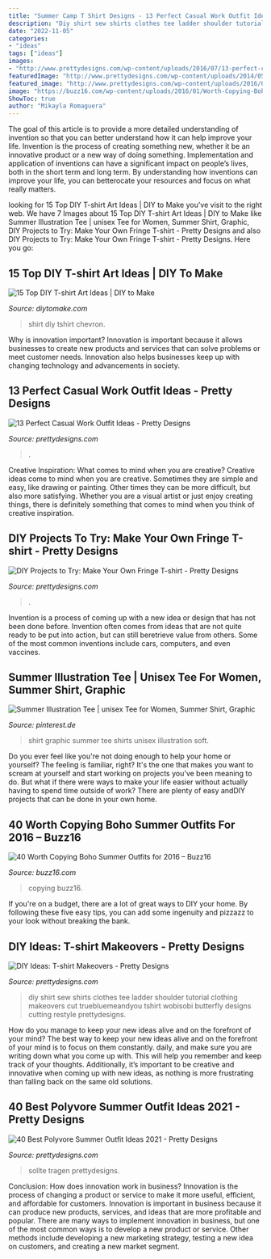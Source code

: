 ```yaml
---
title: "Summer Camp T Shirt Designs - 13 Perfect Casual Work Outfit Ideas"
description: "Diy shirt sew shirts clothes tee ladder shoulder tutorial clothing makeovers cut truebluemeandyou tshirt wobisobi butterfly designs cutting restyle prettydesigns"
date: "2022-11-05"
categories:
- "ideas"
tags: ["ideas"]
images:
- "http://www.prettydesigns.com/wp-content/uploads/2016/07/13-perfect-casual-work-outfit-ideas-2.jpg"
featuredImage: "http://www.prettydesigns.com/wp-content/uploads/2014/05/Pretty-Shirt.jpg"
featured_image: "http://www.prettydesigns.com/wp-content/uploads/2016/07/13-perfect-casual-work-outfit-ideas-2.jpg"
image: "https://buzz16.com/wp-content/uploads/2016/01/Worth-Copying-Boho-Summer-Outfits-For-2016-13.jpg"
ShowToc: true
author: "Mikayla Romaguera"
---
```



The goal of this article is to provide a more detailed understanding of invention so that you can better understand how it can help improve your life.
Invention is the process of creating something new, whether it be an innovative product or a new way of doing something. Implementation and application of inventions can have a significant impact on people’s lives, both in the short term and long term. By understanding how inventions can improve your life, you can betterocate your resources and focus on what really matters.

	

		
looking for 15 Top DIY T-shirt Art Ideas | DIY to Make you've visit to the right web. We have 7 Images about 15 Top DIY T-shirt Art Ideas | DIY to Make like Summer Illustration Tee | unisex Tee for Women, Summer Shirt, Graphic, DIY Projects to Try: Make Your Own Fringe T-shirt - Pretty Designs and also DIY Projects to Try: Make Your Own Fringe T-shirt - Pretty Designs. Here you go:
		
    
## 15 Top DIY T-shirt Art Ideas | DIY To Make

<img loading=lazy src="http://www.diytomake.com/wp-content/uploads/2017/05/DIY-Chevron-Tshirt.jpg" onerror="this.onerror=null;this.src='https://tse1.mm.bing.net/th?id=OIP.TED9XPh7n8ztCzQ14dMRiwHaKV&amp;pid=15.1';" alt="15 Top DIY T-shirt Art Ideas | DIY to Make">

_Source: diytomake.com_

>shirt diy tshirt chevron. 

	

Why is innovation important?
Innovation is important because it allows businesses to create new products and services that can solve problems or meet customer needs. Innovation also helps businesses keep up with changing technology and advancements in society.

    
## 13 Perfect Casual Work Outfit Ideas - Pretty Designs

<img loading=lazy src="http://www.prettydesigns.com/wp-content/uploads/2016/07/13-perfect-casual-work-outfit-ideas-2.jpg" onerror="this.onerror=null;this.src='https://tse2.mm.bing.net/th?id=OIP.Z5w4im1h5oHeA2Z5MHKPrQHaO2&amp;pid=15.1';" alt="13 Perfect Casual Work Outfit Ideas - Pretty Designs">

_Source: prettydesigns.com_

>. 

	

Creative Inspiration: What comes to mind when you are creative?
Creative ideas come to mind when you are creative. Sometimes they are simple and easy, like drawing or painting. Other times they can be more difficult, but also more satisfying. Whether you are a visual artist or just enjoy creating things, there is definitely something that comes to mind when you think of creative inspiration.

    
## DIY Projects To Try: Make Your Own Fringe T-shirt - Pretty Designs

<img loading=lazy src="http://www.prettydesigns.com/wp-content/uploads/2014/05/Pretty-Shirt.jpg" onerror="this.onerror=null;this.src='https://tse4.mm.bing.net/th?id=OIP.FeK_ERFnHr2jt_WYTfYYGgHaL1&amp;pid=15.1';" alt="DIY Projects to Try: Make Your Own Fringe T-shirt - Pretty Designs">

_Source: prettydesigns.com_

>. 

	

Invention is a process of coming up with a new idea or design that has not been done before. Invention often comes from ideas that are not quite ready to be put into action, but can still beretrieve value from others. Some of the most common inventions include cars, computers, and even vaccines.

    
## Summer Illustration Tee | Unisex Tee For Women, Summer Shirt, Graphic

<img loading=lazy src="https://i.pinimg.com/736x/80/f3/a3/80f3a3b767953f3415f1be1424b36ac4.jpg" onerror="this.onerror=null;this.src='https://tse4.mm.bing.net/th?id=OIP.Qsc91_xv5DIMTXhc-T_A4gHaF7&amp;pid=15.1';" alt="Summer Illustration Tee | unisex Tee for Women, Summer Shirt, Graphic">

_Source: pinterest.de_

>shirt graphic summer tee shirts unisex illustration soft. 

	

Do you ever feel like you're not doing enough to help your home or yourself? The feeling is familiar, right? It's the one that makes you want to scream at yourself and start working on projects you've been meaning to do. But what if there were ways to make your life easier without actually having to spend time outside of work? There are plenty of easy andDIY projects that can be done in your own home.

    
## 40 Worth Copying Boho Summer Outfits For 2016 – Buzz16

<img loading=lazy src="https://buzz16.com/wp-content/uploads/2016/01/Worth-Copying-Boho-Summer-Outfits-For-2016-13.jpg" onerror="this.onerror=null;this.src='https://tse3.mm.bing.net/th?id=OIP.sEOhGvIZNTFRT-85bTPnmgHaLH&amp;pid=15.1';" alt="40 Worth Copying Boho Summer Outfits for 2016 – Buzz16">

_Source: buzz16.com_

>copying buzz16. 

	

If you're on a budget, there are a lot of great ways to DIY your home. By following these five easy tips, you can add some ingenuity and pizzazz to your look without breaking the bank.

    
## DIY Ideas: T-shirt Makeovers - Pretty Designs

<img loading=lazy src="https://www.prettydesigns.com/wp-content/uploads/2014/05/No-Sew-Ladder-T-shirt.jpg" onerror="this.onerror=null;this.src='https://tse1.mm.bing.net/th?id=OIP.4fi5myMBIEwVxrIgahbyxgHaO0&amp;pid=15.1';" alt="DIY Ideas: T-shirt Makeovers - Pretty Designs">

_Source: prettydesigns.com_

>diy shirt sew shirts clothes tee ladder shoulder tutorial clothing makeovers cut truebluemeandyou tshirt wobisobi butterfly designs cutting restyle prettydesigns. 

	

How do you manage to keep your new ideas alive and on the forefront of your mind?
The best way to keep your new ideas alive and on the forefront of your mind is to focus on them constantly. daily, and make sure you are writing down what you come up with. This will help you remember and keep track of your thoughts. Additionally, it’s important to be creative and innovative when coming up with new ideas, as nothing is more frustrating than falling back on the same old solutions.

    
## 40 Best Polyvore Summer Outfit Ideas 2021 - Pretty Designs

<img loading=lazy src="https://www.prettydesigns.com/wp-content/uploads/2017/12/20-best-polyvore-summer-outfit-ideas-2018-13.jpg" onerror="this.onerror=null;this.src='https://tse4.mm.bing.net/th?id=OIP.FWq2F7Z9sfei7vbLYHaH6wHaHa&amp;pid=15.1';" alt="40 Best Polyvore Summer Outfit Ideas 2021 - Pretty Designs">

_Source: prettydesigns.com_

>sollte tragen prettydesigns. 

	

Conclusion: How does innovation work in business?
Innovation is the process of changing a product or service to make it more useful, efficient, and affordable for customers. Innovation is important in business because it can produce new products, services, and ideas that are more profitable and popular. There are many ways to implement innovation in business, but one of the most common ways is to develop a new product or service. Other methods include developing a new marketing strategy, testing a new idea on customers, and creating a new market segment.

